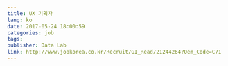 ```yaml
---
title: UX 기획자
lang: ko
date: 2017-05-24 18:00:59
categories: job
tags:
publisher: Data Lab
link: http://www.jobkorea.co.kr/Recruit/GI_Read/21244264?Oem_Code=C71
---
```

